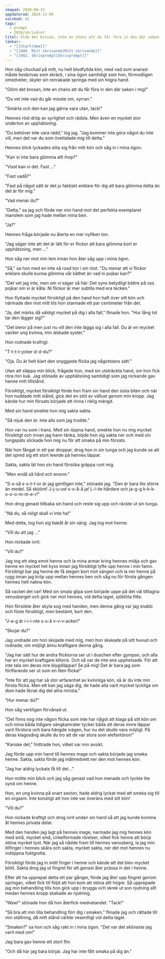 ```yaml
---
skapad: 2020-08-31
uppdaterad: 2024-11-09
valvkod: 42
tags:
  - prompt
  - 2020/skrivåret
titel: Glöm det brosan, inte en chans att du får föra in den där saken i mig!
länkar:
  - "[[Start|Hem]]"
  - "[[040. Mitt skrivande|Mitt skrivande]]"
  - "[[042. Skrivprompt|Skrivprompt]]"
---
```

Hon såg chockad på mitt, nu helt blodfyllda kön, med vad som snarast måste beskrivas som skräck, i sina ögon samtidigt som hon, förmodligen omedveter, skyler sin renrakade springa med sin högra hand.

"Glöm det brosan, inte en chans att du får föra in den där saken i mig!"

"Du vet inte vad du går misste om, syrran."

"Smärta och den kan jag gärna vara utan, tack!"

Hennes röst dröp av syrlighet och rädsla. Men även en mycket stor underton av upphätsning.

"Du behöver inte vara rädd," log jag. "Jag kommer inte göra något du inte vill, men det var du som övettalade mig till detta."

Hennes blick lyckades slita sig från mitt kön och såg in i mina ögon.

"Kan vi inte bara glömma allt ihop?"

"Visst kan vi det. Fast ..."

"Fast vadå?"

"Fast på något sätt är det ju faktiskt enklare för dig att bara glömma detta än det är för mig."

"Vad menar du?"

"Detta," sa jag och förde ner min hand mot det perfekta exemplaret manslem som jag hade mellan mina ben.

"Ja?"

Hennes fråga började nu återta en mer nyfiken ton.

"Jag säger inte att det är lätt för er flickor att bara glömma bort er upphätsning, men ..."

Hon såg ner mot min lem innan hon åter såg upp i mina ögon.

"Så," sa hon med en inte så road ton i sin röst. "Du menar att vi flickor enklare skulle kunna glömma vår kåthet än vad ni pojkar kan?"

"Det vet jag inte, men om vi säger så här: Det syns betydligt bättre på oss pojkar om vi är kåta. Ni flickor är mer subtila med era tecken."

Hon flyttade mycket försiktigt på den hand hon haft över sitt kön och närmade den mot mitt tils hon stannade ett par centimeter från det.

"Ja, det märks då väldigt mycket på dig i alla fall," flinade hon. "Hur lång tid tar den lägger sig?"

"Det beror på men just nu vill den inte lägga sig i alla fall. Du är en mycket vacker ung kvinna, min älskade syster."

Hon rodnade krafrigt.

"T-t-t-t-ycker d-d-du?"

"Oja. Du är helt klart den snyggaste flicka jag någotstans sätt."

Utan att släppa min blick, frågade hon, med sin utsträckta hand, om hon fick röra min kuk. Jag stönade av upphätsning samtidigt som jag nickande gav henne mitt tillstånd.

Försiktigt, mycket försiktigt förde hon fram sin hand den sista biten och när hon nuddade mitt stånd, gick det en stöt av vällust genom min kropp. Jag kände hur min försats började att rinna i riklig mängd.

Med sin hand smekte hon mig sakta sakta.

"Så mjuk den är. Inte alls som jag trodde."

Hon var nu som i trans. Med sin öppna hand, smekte hon nu mig mycket försiktigt och innan jag hann tänka, böjde hon sig sakta ner och med sin tungspäts slickade hon mig nu för att smaka på min försats.

När hon fångat in ett par droppar, drog hon in sin tunga och jag kunde se att det spred sig ett stort leende på hennes läppar.

Sakta, sakta lät hon sin hand försöka gräppa runt mig. 

"Men endå så hård och enorm."

"S-s-så s-s-t-t-or är jag gentligen inte," stönade jag. "Den är bara lite större än medel. Så sköönt! J-j-u-ust s-s-å-å ja! L-l-ite hårdare och ja-g-g k-k-k-o-o-o-m-m-e-r!"

Hon drog genast tillbaka sin hand och reste sig upp och räckte ut sin tunga.

"Nä du, så roligt skall vi inte ha!"

Med detta, tog hon sig bakåt åt sin säng. Jag log mot henne.

"Vill du att jag ..."

Hon nickade ivrit.

"Vill du?"

Jag tog ett steg emot henne och la mina armar kring hennes midja och gav henne en mycket het kyss innan jag försiktigt lyfte upp henne i min famn. Försiktigt bar jag henne de få stegen bort mot sängen och la ner henne på rygg innan jag kröp upp mellan hennes ben och såg nu för första gången hennes helt nakna kön.

Så vacket det var! Med sin smala glipa som började uppe på det väl tilltagna venusberget och gick ner mot hennes, vid detta laget, sjöblöta fitta.

Hon försökte åter skyla sog med handen, men denna gång var jag snabb och föste försiktigt, men bestämt, bort den.

"J-a-g är i-i-i-nte s-s-å v-v-v-acker!"

"Skojar du?" 

Jag undrade om hon skojade med mig, men hon skakade på sitt huvud och rodnade, om möjligt ännu kraftigare denna gång.

"Jag har sätt hur de andra flickiorna ser ut i duschen efter gympan, och alla har en mycket kraftigare klitoris. Och så var de inte ens upphetsade. För att inte tala om deras inre blygdläppar! Se på mig! Det är bara jag som förtfarande ser ut som en liten flicka!"

"Inte för att jag har så stor erfarenhet av kvinnliga kön, så är du inte min första flicka. Men ett kan jag säga dig, de hade alla varit mycket lyckliga om dom hade liknat dig det allra minsta."

"Hur menar du?"

Hon såg verkligen förvånad ut.

"Det finns nog inte någon flicka som inte har något att klaga på sitt kön om och mina båda tidigare sängkamrater tycker båda att deras innre läppar varit förstora och bara hängde ivägen, hur nu det skulle vara  möjligt. På deras klagosång skulle du tro att de var stora som elefantöron!"

"Kanske det," fnittrade hon, vilket var min avsikt.

Jag förde upp min hand till hennes mage och sakta började jag smeka henne. Sakta, sakta förde jag målmedvett ner den mot hennes kön.

"Jag har aldrig lyckats få till det..."

Hon mötte min blick och jag såg genast vad hon menade och tyckte lite synd om henne. 

Hon, en ung kvinna på snart sexton, hade aldrig lyckat med att smeka sig till en orgasm. Inte konstigt att hon inte var överäns med sitt kön!

"Vill du?"

Hon nickade kraftigt och drog ivrit undan sin hand så att jag kunde komma åt hennes privata delar.

Med den handen jag lagt på hennes mage, narmade jag mig hennes kön med små, mycket små, cirkelformade rörelser, vilket fick henne att börja stöna mycket tyst. När jag så nådde fram till hennes venusberg, la jag min lillfinger i hennes skåra och sakta, mycket sakta, ner det mot hennes nu vidöppna fuktgrotta.

Försiktigt förde jag in miitt finger i henne och kände att det blev mycket blött. Sakta drog jag ut fingret för att genast åter prässa in det i henne.

Efter att ha upprepat detta ett par gånger, förde jag åter upp fingret genom springan, vilket fick till följd att hon kom att stöna allt högre. Så upprepade jag min behandling tills hon gick upp i brygga och skrek ut son njutning allt medan hennes kropp skakade av njutning.

"Waw!" stönade hon då hon återfick medvetandet. "Tack!"

"Så bra att min lilla behandling förr dig i smaken," flinade jag och rättade till min ställning, då mitt stånd värkte vesentligt vid detta laget.

"Smaken?" sa hon och såg rakt in i mina ögon. "Det var det skönaste jag varit med om!"

Jag bara gav henne ett stort flin.

"Och då har jag bara börjat. Jag har inte fått smaka på dig än."